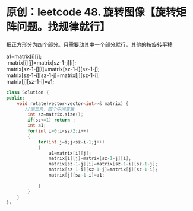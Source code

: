 # 原创：leetcode 48. 旋转图像【旋转矩阵问题。找规律就行】

把正方形分为四个部分。只需要动其中一个部分就行，其他的按旋转平移

> 
<p>a1=matrix[i][j];<br/>
 matrix[i][j]=matrix[sz-1-j][i];<br/>
matrix[sz-1-j][i]=matrix[sz-1-i][sz-1-j];<br/>
matrix[sz-1-i][sz-1-j]=matrix[j][sz-1-i];<br/>
matrix[j][sz-1-i]=a1;</p>

```c++
class Solution {
public:
    void rotate(vector<vector<int>>& matrix) {
       //倒三角，四个中间变量
        int sz=matrix.size();
        if(sz<=1) return ;
        int a1;
        for(int i=0;i<sz/2;i++)
        {
            for(int j=i;j<sz-i-1;j++)
            {
                a1=matrix[i][j];
                matrix[i][j]=matrix[sz-1-j][i];
                matrix[sz-1-j][i]=matrix[sz-1-i][sz-1-j];
                matrix[sz-1-i][sz-1-j]=matrix[j][sz-1-i];
                matrix[j][sz-1-i]=a1;
                
            }
        }
    }
};
```
 
